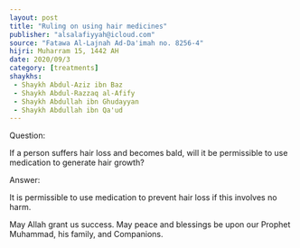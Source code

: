 ```yaml
---
layout: post
title: "Ruling on using hair medicines"
publisher: "alsalafiyyah@icloud.com"
source: "Fatawa Al-Lajnah Ad-Da'imah no. 8256-4"
hijri: Muharram 15, 1442 AH
date: 2020/09/3
category: [treatments]
shaykhs: 
 - Shaykh Abdul-Aziz ibn Baz
 - Shaykh Abdul-Razzaq al-Afify
 - Shaykh Abdullah ibn Ghudayyan
 - Shaykh Abdullah ibn Qa'ud
---
```


Question:

If a person suffers hair loss and becomes bald, will it be permissible to use medication to generate hair growth?

Answer:

It is permissible to use medication to prevent hair loss if this involves no harm.

May Allah grant us success. May peace and blessings be upon our Prophet Muhammad, his family, and Companions. 
